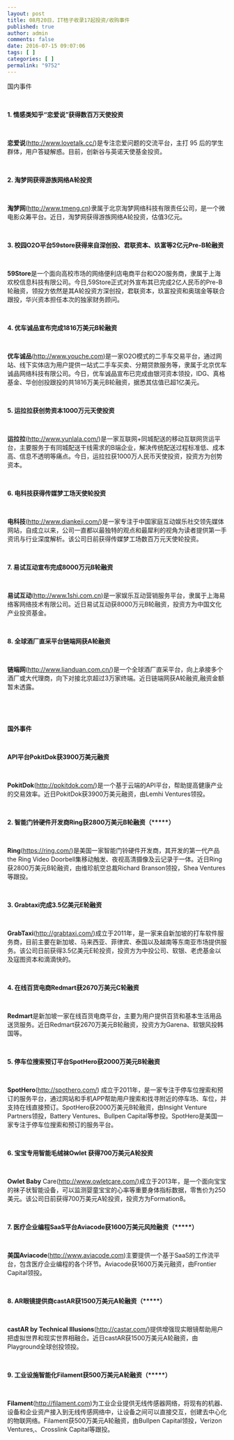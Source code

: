 ```yaml
---
layout: post
title: 08月20日，IT桔子收录17起投资/收购事件
published: true
author: admin
comments: false
date: 2016-07-15 09:07:06
tags: [ ]
categories: [ ]
permalink: "9752"
---
```

国内事件

&nbsp;

**1. 情感类知乎“恋爱说”获得数百万天使投资**

&nbsp;

**恋爱说**(http://www.lovetalk.cc/)是专注恋爱问题的交流平台，主打 95 后的学生群体，用户答疑解惑。目前，创新谷与英诺天使基金投资。

&nbsp;

**2. 淘梦网获得游族网络A轮投资**

&nbsp;

**淘梦网**(http://www.tmeng.cn)隶属于北京淘梦网络科技有限责任公司，是一个微电影众筹平台。近日，淘梦网获得游族网络A轮投资，估值3亿元。

&nbsp;

**3. 校园O2O平台59store获得来自深创投、君联资本、玖富等2亿元Pre-B轮融资**

&nbsp;

**59Store**是一个面向高校市场的网络便利店电商平台和O2O服务商，隶属于上海欢校信息科技有限公司。今日,59Store正式对外宣布其已完成2亿人民币的Pre-B轮融资，领投方依然是其A轮投资方深创投，君联资本，玖富投资和奥瑞金等联合跟投，华兴资本担任本次的独家财务顾问。

&nbsp;

**4. 优车诚品宣布完成1816万美元B轮融资**

&nbsp;

**优车诚品**(http://www.youche.com)是一家O2O模式的二手车交易平台，通过网站、线下实体店为用户提供一站式二手车买卖、分期贷款服务等，隶属于北京优车诚品网络科技有限公司。今日，优车诚品宣布已完成由银河资本领投，IDG、真格基金、华创创投跟投的共1816万美元B轮融资，据悉其估值已超1亿美元。

&nbsp;

**5. 运拉拉获创势资本1000万元天使投资**

&nbsp;

**运拉拉**(http://www.yunlala.com/)是一家互联网+同城配送的移动互联网货运平台，主要服务于有同城配送干线需求的B端企业，解决传统配送过程标准低、成本高、信息不透明等痛点。今日，运拉拉获1000万人民币天使投资，投资方为创势资本。

&nbsp;

**6. 电科技获得传媒梦工场天使轮投资**

&nbsp;

**电科技**(http://www.diankeji.com/)是一家专注于中国家庭互动娱乐社交领先媒体网站，自成立以来，公司一直都以最独特的观点和最犀利的视角为读者提供第一手资讯与行业深度解析。该公司日前获得传媒梦工场数百万元天使轮投资。

&nbsp;

**7. 易试互动宣布完成8000万元B轮融资**

&nbsp;

**易试互动**(http://www.1shi.com.cn)是一家娱乐互动营销服务平台，隶属于上海易络客网络技术有限公司。近日易试互动获8000万元B轮融资，投资方为中国文化产业投资基金。

&nbsp;

**8. 全球酒厂直采平台链端网获A轮融资**

&nbsp;

**链端网**(http://www.lianduan.com.cn/)是一个全球酒厂直采平台，向上承接多个酒厂或大代理商，向下对接北京超过3万家终端。近日链端网获A轮融资,融资金额暂未透露。

&nbsp;

&nbsp;

**国外事件**

&nbsp;

 **API平台PokitDok获3900万美元融资**

&nbsp;

**PokitDok**(http://pokitdok.com/)是一个基于云端的API平台，帮助提高健康产业的交易效率。近日PokitDok获3900万美元融资，由Lemhi Ventures领投。

&nbsp;

**2. 智能门铃硬件开发商Ring获2800万美元B轮融资（\*****）**

&nbsp;

**Ring**(https://ring.com/)是美国一家智能门铃硬件开发商，其开发的第一代产品the Ring Video Doorbell集移动触发、夜视高清摄像及云记录于一体。近日Ring获2800万美元B轮融资，由维珍航空总裁Richard Branson领投，Shea Ventures等跟投。

&nbsp;

**3. Grabtaxi完成3.5亿美元E轮融资**

&nbsp;

**GrabTaxi**(http://grabtaxi.com/)成立于2011年，是一家来自新加坡的打车软件服务商，目前主要在新加坡、马来西亚、菲律宾、泰国以及越南等东南亚市场提供服务。该公司日前获得3.5亿美元E轮投资，投资方为中投公司、软银、老虎基金以及寇图资本和滴滴快的。

&nbsp;

**4. 在线百货电商Redmart获2670万美元C轮融资**

&nbsp;

**Redmart**是新加坡一家在线百货电商平台，主要为用户提供百货和基本生活用品送货服务。近日Redmart获2670万美元B轮融资，投资方为Garena、软银风投韩国等。

&nbsp;

**5. 停车位搜索预订平台SpotHero获2000万美元B轮融资**

&nbsp;

**SpotHero**(http://spothero.com/) 成立于2011年，是一家专注于停车位搜索和预订的服务平台，通过网站和手机APP帮助用户搜索和找寻附近的停车场、车位，并支持在线直接预订。SpotHero获2000万美元B轮融资，由Insight Venture Partners领投，Battery Ventures、Bullpen Capital等参投。SpotHero是美国一家专注于停车位搜索和预订的服务平台。

&nbsp;

**6. 宝宝专用智能毛绒袜Owlet 获得700万美元A轮投资**

&nbsp;

**Owlet Baby** Care(http://www.owletcare.com/)成立于2013年，是一个面向宝宝的袜子状智能设备，可以监测婴童宝宝的心率等重要身体指标数据，零售价为250美元。该公司日前获得700万美元A轮投资，投资方为Formation8。

&nbsp;

**7. 医疗企业编程SaaS平台Aviacode获1600万美元风险融资（\*****）**

&nbsp;

**美国Aviacode**(http://www.aviacode.com)主要提供一个基于SaaS的工作流平台，包含医疗企业编程的各个环节。Aviacode获1600万美元融资，由Frontier Capital领投。

&nbsp;

**8. AR眼镜提供商castAR获1500万美元A轮融资（\*****）**

&nbsp;

**castAR by Technical Illusions**(http://castar.com/)提供增强现实眼镜帮助用户把虚拟世界和现实世界相融合。近日castAR获1500万美元A轮融资，由Playground全球创投领投。

&nbsp;

**9. 工业设施智能化Filament获500万美元A轮融资（\*****）**

&nbsp;

**Filament**(http://filament.com)为工业企业提供无线传感器网络，将现有的机器、设备和企业资产接入到无线传感网络中，让设备之间可以直接交互，创建去中心化的物联网络。Filament获500万美元A轮融资，由Bullpen Capital领投，Verizon Ventures,、Crosslink Capital等跟投。